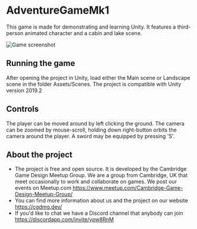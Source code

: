 # AdventureGameMk1

This game is made for demonstrating and learning Unity. It features a third-person animated character and a cabin and lake scene.

![Game screenshot](https://cgdmg.dev/wp-content/uploads/2020/03/AdventureGameMk1-screen.png)

## Running the game

After opening the project in Unity, load either the Main scene or Landscape scene in the folder Assets/Scenes. The project is compatible with Unity version 2019.2

## Controls

The player can be moved around by left clicking the ground. The camera can be zoomed by mouse-scroll, holding down right-button orbits the camera around the player. A sword may be equipped by pressing 'S'.


## About the project

- The project is free and open source. It is developed by the Cambridge Game Design Meetup Group. We are a group from Cambridge, UK that meet occasionally  to work and collaborate on games. We post our events on Meetup.com https://www.meetup.com/Cambridge-Game-Design-Meetup-Group/
- You can find more information about us and the project on our website https://cgdmg.dev/
- If you'd like to chat we have a Discord channel that anybody can join https://discordapp.com/invite/ypw8RnM


